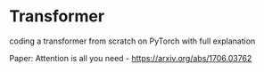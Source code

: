 # Transformer
coding a transformer from scratch on PyTorch with full explanation

Paper: Attention is all you need - https://arxiv.org/abs/1706.03762